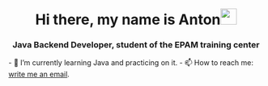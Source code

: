<h1 align="center">Hi there, my name is Anton<img src="https://github.com/blackcater/blackcater/raw/main/images/Hi.gif" height="32"/></h1>
<h3 align="center">Java Backend Developer, student of the EPAM training center</h3>
- 🌱 I’m currently learning Java and practicing on it.
- 📫 How to reach me:  <a href="mailto:anton.bobrov.98@gmail.com">write me an email</a>.
